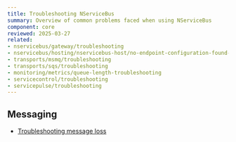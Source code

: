 ```yaml
---
title: Troubleshooting NServiceBus
summary: Overview of common problems faced when using NServiceBus
component: core
reviewed: 2025-03-27
related:
- nservicebus/gateway/troubleshooting
- nservicebus/hosting/nservicebus-host/no-endpoint-configuration-found-in-scanned-assemblies-exception
- transports/msmq/troubleshooting
- transports/sqs/troubleshooting
- monitoring/metrics/queue-length-troubleshooting
- servicecontrol/troubleshooting
- servicepulse/troubleshooting
---
```


## Messaging

- [Troubleshooting message loss](message-loss.md)
